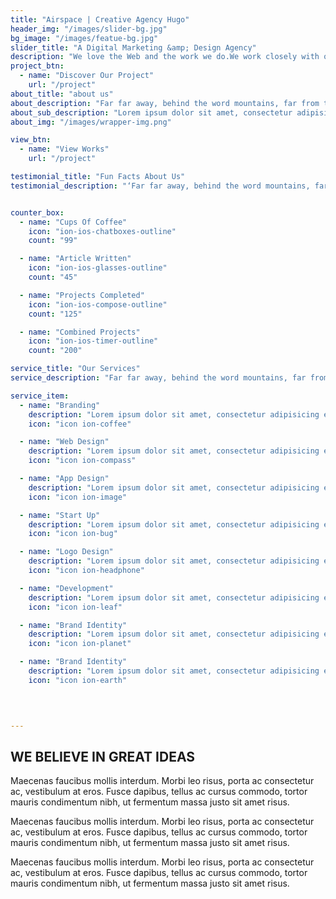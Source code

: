 ```yaml
---
title: "Airspace | Creative Agency Hugo"
header_img: "/images/slider-bg.jpg"
bg_image: "/images/featue-bg.jpg"
slider_title: "A Digital Marketing &amp; Design Agency"
description: "We love the Web and the work we do.We work closely with our clients to deliver the best possible solutions for their needs"
project_btn: 
  - name: "Discover Our Project"
    url: "/project"
about_title: "about us"
about_description: "Far far away, behind the word mountains, far from the countries Vokalia and Consonantia, there live the blind texts. Separated they live in Bookmarksgrove right at the coast of the Semantics"
about_sub_description: "Lorem ipsum dolor sit amet, consectetur adipisicing elit, sed do eiusmod tempor incididunt ut labore et dolore magna aliqua. Ut enim ad minim veniam, quis nostrud exercitation ullamco laboris nisi ut aliquip ex ea commodo consequat. Duis aute irure dolor in reprehenderit in voluptate velit esse cillum dolore eu fugiat nulla pariatur. Excepteur sint occaecat cupidatat non proident, sunt in culpa qui officia deserunt mollit anim id."
about_img: "/images/wrapper-img.png"

view_btn: 
  - name: "View Works"
    url: "/project"

testimonial_title: "Fun Facts About Us"
testimonial_description: "‘Far far away, behind the word mountains, far from the countries Vokalia and Consonantia, there live the blind texts. Separated they live in Bookmarksgrove right at the coast of the Semantics’"


counter_box:
  - name: "Cups Of Coffee"
    icon: "ion-ios-chatboxes-outline"
    count: "99"

  - name: "Article Written"
    icon: "ion-ios-glasses-outline"
    count: "45"

  - name: "Projects Completed"
    icon: "ion-ios-compose-outline"
    count: "125"

  - name: "Combined Projects"
    icon: "ion-ios-timer-outline"
    count: "200"

service_title: "Our Services"
service_description: "Far far away, behind the word mountains, far from the countries Vokalia and Consonantia, there live the blind texts. Separated they live in Bookmarksgrove right at the coast of the Semantics"

service_item:
  - name: "Branding"
    description: "Lorem ipsum dolor sit amet, consectetur adipisicing elit, sed do eiusmod tempor incididunt ut"
    icon: "icon ion-coffee"

  - name: "Web Design"
    description: "Lorem ipsum dolor sit amet, consectetur adipisicing elit, sed do eiusmod tempor incididunt ut"
    icon: "icon ion-compass"

  - name: "App Design"
    description: "Lorem ipsum dolor sit amet, consectetur adipisicing elit, sed do eiusmod tempor incididunt ut"
    icon: "icon ion-image"

  - name: "Start Up"
    description: "Lorem ipsum dolor sit amet, consectetur adipisicing elit, sed do eiusmod tempor incididunt ut"
    icon: "icon ion-bug"

  - name: "Logo Design"
    description: "Lorem ipsum dolor sit amet, consectetur adipisicing elit, sed do eiusmod tempor incididunt ut"
    icon: "icon ion-headphone"

  - name: "Development"
    description: "Lorem ipsum dolor sit amet, consectetur adipisicing elit, sed do eiusmod tempor incididunt ut"
    icon: "icon ion-leaf"

  - name: "Brand Identity"
    description: "Lorem ipsum dolor sit amet, consectetur adipisicing elit, sed do eiusmod tempor incididunt ut"
    icon: "icon ion-planet"

  - name: "Brand Identity"
    description: "Lorem ipsum dolor sit amet, consectetur adipisicing elit, sed do eiusmod tempor incididunt ut"
    icon: "icon ion-earth"

  
  

---
```



## WE BELIEVE IN GREAT IDEAS
Maecenas faucibus mollis interdum. Morbi leo risus, porta ac consectetur ac, vestibulum at eros. Fusce dapibus, tellus ac cursus commodo, tortor mauris condimentum nibh, ut fermentum massa justo sit amet risus.

Maecenas faucibus mollis interdum. Morbi leo risus, porta ac consectetur ac, vestibulum at eros. Fusce dapibus, tellus ac cursus commodo, tortor mauris condimentum nibh, ut fermentum massa justo sit amet risus.

Maecenas faucibus mollis interdum. Morbi leo risus, porta ac consectetur ac, vestibulum at eros. Fusce dapibus, tellus ac cursus commodo, tortor mauris condimentum nibh, ut fermentum massa justo sit amet risus.